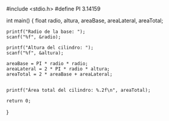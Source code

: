 #include <stdio.h>
#define PI 3.14159

int main() {
    float radio, altura, areaBase, areaLateral, areaTotal;

    printf("Radio de la base: ");
    scanf("%f", &radio);

    printf("Altura del cilindro: ");
    scanf("%f", &altura);

    areaBase = PI * radio * radio;
    areaLateral = 2 * PI * radio * altura;
    areaTotal = 2 * areaBase + areaLateral;

    
    printf("Área total del cilindro: %.2f\n", areaTotal);

    return 0;
}
